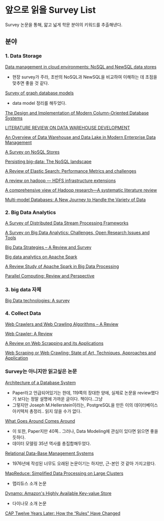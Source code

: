 # 앞으로 읽을 Survey List
Survey 논문을 통해, 얇고 넓게 학문 분야의 키워드를 추출해낸다. 

## 분야
### 1. Data Storage
[Data management in cloud environments: NoSQL and NewSQL data stores](https://link.springer.com/article/10.1186/2192-113X-2-22)
- 현장 survey가 주라, 초반의 NoSQL과 NewSQL을 비교하여 이해하는 데 초점을 맞추면 좋을 것 같다.

[Survey of graph database models](https://sci-hub.ru/10.1145/1322432.1322433)
- data model 정리를 해두었다.

[The Design and Implementation of Modern Column-Oriented Database Systems](https://sci-hub.ru/10.1561/1900000024)

[LITERATURE REVIEW ON DATA WAREHOUSE DEVELOPMENT](https://citeseerx.ist.psu.edu/document?repid=rep1&type=pdf&doi=1b9f5f319ac230667e246849aef691b9bdc04be3)

[An Overview of Data Warehouse and Data Lake in Modern Enterprise Data Management](https://www.mdpi.com/2504-2289/6/4/132)

[A Survey on NoSQL Stores](https://sci-hub.ru/10.1145/3158661)

[Persisting big-data: The NoSQL landscape](https://sci-hub.ru/10.1016/j.is.2016.07.009)

[A Review of Elastic Search: Performance Metrics and challenges](https://d1wqtxts1xzle7.cloudfront.net/56805561/1512628680_07-12-2017-libre.pdf?1529138573=&response-content-disposition=inline%3B+filename%3DA_Review_of_Elastic_Search_Performance_M.pdf&Expires=1675336828&Signature=NonGL62uhVfeQ7OnIeuSZOuXImRx5HvdHwHSCy4BWus6SC7c7rP3-RKkMCrTWAX1k0IqUqPQL4WW7m7wXlEh7K0jsiK9tLDTn5aRMoPEkNeT6iSEeFgDqafFr0ACfHJU9BVKxiPGFOfgnq~Zcm6UqnzMB8LKNTouo294qSRkfTuw0VvY8OdghVYO-h1S-XD55g6NT3CC8aCr6NF0SXNNTvge~7yvreZ0jn8u98l0BPwSbxtn-gXeW7aOKrvVuZbMa193byOncQ5nKu02qvfxRXKRX59bOBECWQ7pQgJSll3jcGgVfiUAWetfcXPQOxGmO8ugVaYvxWnk~jeLrSlpzA__&Key-Pair-Id=APKAJLOHF5GGSLRBV4ZA)

[A review on hadoop — HDFS infrastructure extensions](https://ieeexplore.ieee.org/abstract/document/6558077)

[A comprehensive view of Hadoop research—A systematic literature review](https://www.sciencedirect.com/science/article/abs/pii/S1084804514001635)

[Multi-model Databases: A New Journey to Handle the Variety of Data](https://dl.acm.org/doi/abs/10.1145/3323214)

### 2. Big Data Analytics
[A Survey of Distributed Data Stream Processing Frameworks](https://sci-hub.ru/10.1109/ACCESS.2019.2946884)

[A Survey on Big Data Analytics: Challenges, Open Research Issues and Tools](https://d1wqtxts1xzle7.cloudfront.net/60603067/Paper_67-A_Survey_on_Big_Data_Analytics_Challenges20190915-34463-16wfp09-libre.pdf?1568563359=&response-content-disposition=inline%3B+filename%3DA_Survey_on_Big_Data_Analytics_Challenge.pdf&Expires=1675332345&Signature=gVQuWNMiOGZWFliyzZerzj-mtCgcutz6L7~FjeykV32KlGVn4i6FV-CQMmvuA9QQNZcqm7od8Ysi5eZTl0RelSALfWpblmuLUtIIkAqDL-IJoExGlRwJI5qlLr~mQnF~X4QQEIMHvrcyHDfczRyj3mCSCb6SqzWdLc2yWeVbPPvHbVf7mXbbj66Y6WfwdyYkYhmwkT3V1BJ~Qip8ROncHHMQxvZssfyNbqvXzyE1TsXvDJdiRywPHf5JTKchVB8TL~EwxB2lh5fHCqqUJcz40pgNJqwx6GQlZrUU9qYTm4gRnEDpueLauxz0lRUEvd586gx~3xW4SS9RapQkt4AZkA__&Key-Pair-Id=APKAJLOHF5GGSLRBV4ZA)

[Big Data Strategies – A Review and Survey](https://www.researchgate.net/publication/339406401_Big_Data_Strategies_-_A_Review_and_Survey)

[Big data analytics on Apache Spark](https://link.springer.com/article/10.1007/s41060-016-0027-9)

[A Review Study of Apache Spark in Big Data Processing](https://d1wqtxts1xzle7.cloudfront.net/46046231/IJCST-V4I3P16-libre.pdf?1464543978=&response-content-disposition=inline%3B+filename%3DIJCST_V4I3P16_V_Srinivas_Jonnalagadda_P.pdf&Expires=1675351846&Signature=Be1I7td0IAKiyQkbuf~Ufn8LP9orXCSICaT6WaUKSFjL2PjSV9qnodSpJmmwUhiL8SbD6OxkLz~OUfdn3ncUZx5jCoKWPKnF-nCD03k3A77zhbmzpLlYzstrv-NHFlnp4Q-wOHAaBcRuEqBKMiOtEOYcbelgf9ksazvpK5mguIbqwfq3udocyU1OICYOH~ItPwT7YUuyWb6ET1pN-zNgERBG9lHI56F2QxZWmajPf81D0vkfT~4mBzw474Lu9wJanUTYwG6XRqaE~YSRsj~QN3zDv0HuqcPgj~Mh0xp2Cj8LxOAsPy1QQ0irskWXQywwk20EAWoKlAU53sIfYa6~kg__&Key-Pair-Id=APKAJLOHF5GGSLRBV4ZA)

[Parallel Computing: Review and Perspective](https://ieeexplore.ieee.org/abstract/document/8612581)

### 3. big data 자체
[Big Data technologies: A survey](https://www.sciencedirect.com/science/article/pii/S1319157817300034)

### 4. Collect Data
[Web Crawlers and Web Crawling Algorithms – A Review](https://d1wqtxts1xzle7.cloudfront.net/45447718/806-libre.pdf?1462711353=&response-content-disposition=inline%3B+filename%3DWeb_Crawlers_and_Web_Crawling_Algorithms.pdf&Expires=1675352223&Signature=ITVYHxf9FoR7ZS6jq06yN9lomDJJPvkkBukNdQUwsPdo0-Q3A73vBqheRVYvpwEjBZy-MKNTZisFPBA4bY52CXAZgYW4vlN2OqD9p4gx8-Q-CmipkjdSL8B~TkpH6A90CiEigNDxR7ikQLMMqBgQqPwALCQt7N~xps6Pcd3BgjsFEawfYyNOQVnb-wDiQiIxnJcS8XBIMCXxeyBRI4Sbdmi6y9u7rN28yDyFHdGvn~fW3IHsjI2fMhbQzyoRR-krx7F0wTmHcunQc2fKmEZiujhgKfOx3Y7wLOS0Lrk-B5puJYPihpTlveIdZyd1ALJXiM2IOk~TG34ZSWqCk9ShsA__&Key-Pair-Id=APKAJLOHF5GGSLRBV4ZA)

[Web Crawler: A Review](https://d1wqtxts1xzle7.cloudfront.net/52774738/Literature_survey_for_crawling-libre.pdf?1492957984=&response-content-disposition=inline%3B+filename%3DWeb_Crawler_A_Review.pdf&Expires=1675352300&Signature=Hj2EsNaJosvO2b1~UEAn~TCC~oSyzMYT6~Cm3vLViPqtRSxgzxUSP72LCJs5hqrz7DqOymCEuKck7Co2JAHw2k95Dd1VuT9wS4oeOB~WsE--ciMw-odK0px1DgugCSkD2iGh9lEkobqB3zAbeoB~7AkQO3DVIjiR06B0NCIpqHMAEyO55z~Xr1EJLA2WYROl7clRIL-zEscs1rtHPrdAkMhJZBf9OhgjJx9QsI5ouxLiiPE366XmDiDUXA8AlWXM~~luNdZ80hKNhF6qtbezi-x0EWPOgYAXLxv41yuiZ7HWf26QjLbHxCUoW~EfpSBcTjiioEY2VE~TiVmnAFXiTQ__&Key-Pair-Id=APKAJLOHF5GGSLRBV4ZA)

[A Review on Web Scrapping and its Applications](https://ieeexplore.ieee.org/abstract/document/8821809)

[Web Scraping or Web Crawling: State of Art, Techniques, Approaches and Application](http://ijasca.zuj.edu.jo/PapersUploaded/2021.3.11.pdf)

### Survey는 아니지만 읽고싶은 논문

[Architecture of a Database System](https://dsf.berkeley.edu/papers/fntdb07-architecture.pdf)
- Paper라고 언급되어있기는 한데, 119쪽의 장대한 양에, 실제로 논문을 review했다기 보다는 정말 설명에 가까운 글이다. 책이다..그냥
- 그렇지만 Joseph M.Hellerstein이라는, PostgreSQL을 만든 이의 데이터베이스 아키텍처 총정리.. 읽지 않을 수가 없다.

[What Goes Around Comes Around](https://people.cs.umass.edu/~yanlei/courses/CS691LL-f06/papers/SH05.pdf)
- 이 또한, Paper지만 40쪽.. 그러나, Data Modeling에 관심이 있다면 읽으면 좋을듯하다.
- 데이터 모델링 35년 역사를 총집합해두었다.

[Relational Data-Base Management Systems](https://sci-hub.ru/10.1145/356662.356665)
- 1976년에 작성된 너무도 오래된 논문이기는 하지만, 근-본인 것 같아 가지고왔다.

[MapReduce: Simplified Data Processing on Large Clusters](http://cgi.di.uoa.gr/~ad/M155/Papers/p107-dean.pdf)
- 맵리듀스 소개 논문

[Dynamo: Amazon's Highly Available Key-value Store](https://www2.cs.uh.edu/~paris/7360/PAPERS/amazon-dynamo-sosp2007.pdf)
- 다이나모 소개 논문

[CAP Twelve Years Later: How the “Rules” Have Changed](https://anantja.in/aeb39daf1c8c1360d401e8afe84a00b7/cap-annotated.pdf)

